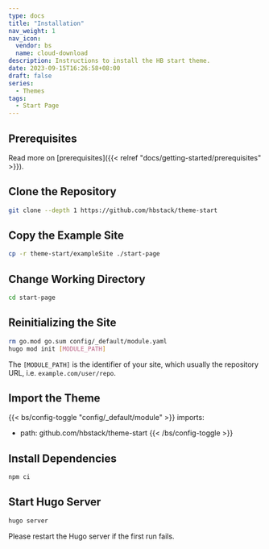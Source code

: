 ```yaml
---
type: docs
title: "Installation"
nav_weight: 1
nav_icon:
  vendor: bs
  name: cloud-download
description: Instructions to install the HB start theme.
date: 2023-09-15T16:26:58+08:00
draft: false
series:
  - Themes
tags:
  - Start Page
---
```


## Prerequisites

Read more on [prerequisites]({{< relref "docs/getting-started/prerequisites" >}}).

## Clone the Repository

```sh
git clone --depth 1 https://github.com/hbstack/theme-start
```

## Copy the Example Site

```sh
cp -r theme-start/exampleSite ./start-page
```

## Change Working Directory

```sh
cd start-page
```

## Reinitializing the Site

```sh
rm go.mod go.sum config/_default/module.yaml
hugo mod init [MODULE_PATH]
```

The `[MODULE_PATH]` is the identifier of your site, which usually the repository URL, i.e. `example.com/user/repo`.

## Import the Theme

{{< bs/config-toggle "config/_default/module" >}}
imports:
  - path: github.com/hbstack/theme-start
{{< /bs/config-toggle >}}

## Install Dependencies

```sh
npm ci
```

## Start Hugo Server

```sh
hugo server
```

Please restart the Hugo server if the first run fails.
